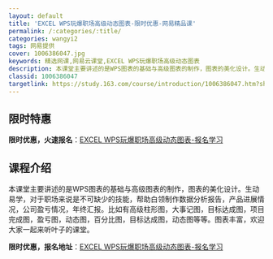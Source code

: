 ```yaml
---
layout: default
title: 'EXCEL WPS玩爆职场高级动态图表-限时优惠-网易精品课'
permalink: /:categories/:title/
categories: wangyi2
tags: 网易提供
cover: 1006386047.jpg
keywords: 精选网课,网易云课堂,EXCEL WPS玩爆职场高级动态图表
description: 本课堂主要讲述的是WPS图表的基础与高级图表的制作，图表的美化设计。生动易学，对于职场来说是不可缺少的技能，帮助白领制作
classid: 1006386047
targetlink: https://study.163.com/course/introduction/1006386047.htm?share=1&shareId=1025206652&utm_campaign=share&utm_medium=iphoneShare&utm_source=&utm_u=1025206652
---
```


## 限时特惠

**限时优惠，火速报名**：[EXCEL WPS玩爆职场高级动态图表-报名学习](https://study.163.com/course/introduction/1006386047.htm?share=1&shareId=1025206652&utm_campaign=share&utm_medium=iphoneShare&utm_source=&utm_u=1025206652)

## 课程介绍

本课堂主要讲述的是WPS图表的基础与高级图表的制作，图表的美化设计。生动易学，对于职场来说是不可缺少的技能，帮助白领制作数据分析报告，产品进展情况，公司盈亏情况，年终汇报。比如有高级柱形图，大事记图，目标达成图，项目完成图，盈亏图，动态图，百分比图，目标达成图，动态图等等。图表丰富，欢迎大家一起来听叶子的课堂。

**限时优惠，报名地址**：[EXCEL WPS玩爆职场高级动态图表-报名学习](https://study.163.com/course/introduction/1006386047.htm?share=1&shareId=1025206652&utm_campaign=share&utm_medium=iphoneShare&utm_source=&utm_u=1025206652)

